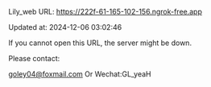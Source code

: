 Lily_web URL: https://222f-61-165-102-156.ngrok-free.app

Updated at: 2024-12-06 03:02:46

If you cannot open this URL, the server might be down.

Please contact: 

goley04@foxmail.com Or Wechat:GL_yeaH